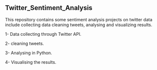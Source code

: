 ## Twitter_Sentiment_Analysis

This repository contains some sentiment analysis projects on twitter data include collecting data cleaning tweets, analysing and visualizing results.

1- Data collecting through Twitter API.

2- cleaning tweets.

3- Analysing in Python. 

4- Visualising the results.
